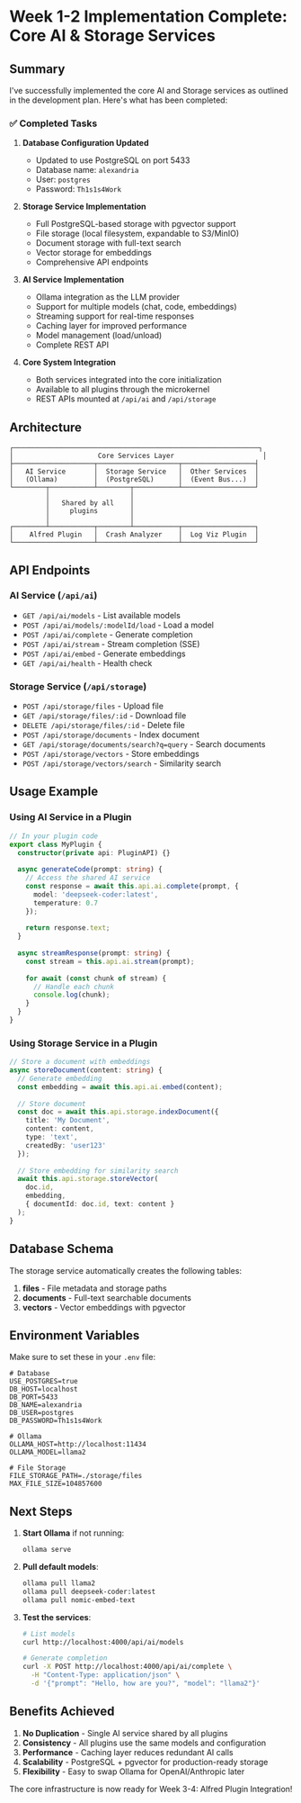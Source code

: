# Week 1-2 Implementation Complete: Core AI & Storage Services

## Summary

I've successfully implemented the core AI and Storage services as outlined in the development plan. Here's what has been completed:

### ✅ Completed Tasks

1. **Database Configuration Updated**
   - Updated to use PostgreSQL on port 5433
   - Database name: `alexandria`
   - User: `postgres`  
   - Password: `Th1s1s4Work`

2. **Storage Service Implementation**
   - Full PostgreSQL-based storage with pgvector support
   - File storage (local filesystem, expandable to S3/MinIO)
   - Document storage with full-text search
   - Vector storage for embeddings
   - Comprehensive API endpoints

3. **AI Service Implementation**
   - Ollama integration as the LLM provider
   - Support for multiple models (chat, code, embeddings)
   - Streaming support for real-time responses
   - Caching layer for improved performance
   - Model management (load/unload)
   - Complete REST API

4. **Core System Integration**
   - Both services integrated into the core initialization
   - Available to all plugins through the microkernel
   - REST APIs mounted at `/api/ai` and `/api/storage`

## Architecture

```
┌─────────────────────────────────────────────────────────────┐
│                     Core Services Layer                      │
├────────────────────┬────────────────────┬──────────────────┤
│   AI Service       │  Storage Service   │  Other Services  │
│   (Ollama)         │  (PostgreSQL)      │  (Event Bus...)  │
└────────┬───────────┴────────┬───────────┴──────────────────┘
         │                    │
         │   Shared by all    │
         │     plugins        │
         │                    │
┌────────┴───────────┬────────┴───────────┬──────────────────┐
│    Alfred Plugin   │  Crash Analyzer    │  Log Viz Plugin  │
└────────────────────┴────────────────────┴──────────────────┘
```

## API Endpoints

### AI Service (`/api/ai`)
- `GET /api/ai/models` - List available models
- `POST /api/ai/models/:modelId/load` - Load a model
- `POST /api/ai/complete` - Generate completion
- `POST /api/ai/stream` - Stream completion (SSE)
- `POST /api/ai/embed` - Generate embeddings
- `GET /api/ai/health` - Health check

### Storage Service (`/api/storage`)
- `POST /api/storage/files` - Upload file
- `GET /api/storage/files/:id` - Download file
- `DELETE /api/storage/files/:id` - Delete file
- `POST /api/storage/documents` - Index document
- `GET /api/storage/documents/search?q=query` - Search documents
- `POST /api/storage/vectors` - Store embeddings
- `POST /api/storage/vectors/search` - Similarity search

## Usage Example

### Using AI Service in a Plugin

```typescript
// In your plugin code
export class MyPlugin {
  constructor(private api: PluginAPI) {}
  
  async generateCode(prompt: string) {
    // Access the shared AI service
    const response = await this.api.ai.complete(prompt, {
      model: 'deepseek-coder:latest',
      temperature: 0.7
    });
    
    return response.text;
  }
  
  async streamResponse(prompt: string) {
    const stream = this.api.ai.stream(prompt);
    
    for await (const chunk of stream) {
      // Handle each chunk
      console.log(chunk);
    }
  }
}
```

### Using Storage Service in a Plugin

```typescript
// Store a document with embeddings
async storeDocument(content: string) {
  // Generate embedding
  const embedding = await this.api.ai.embed(content);
  
  // Store document
  const doc = await this.api.storage.indexDocument({
    title: 'My Document',
    content: content,
    type: 'text',
    createdBy: 'user123'
  });
  
  // Store embedding for similarity search
  await this.api.storage.storeVector(
    doc.id,
    embedding,
    { documentId: doc.id, text: content }
  );
}
```

## Database Schema

The storage service automatically creates the following tables:

1. **files** - File metadata and storage paths
2. **documents** - Full-text searchable documents
3. **vectors** - Vector embeddings with pgvector

## Environment Variables

Make sure to set these in your `.env` file:

```env
# Database
USE_POSTGRES=true
DB_HOST=localhost
DB_PORT=5433
DB_NAME=alexandria
DB_USER=postgres
DB_PASSWORD=Th1s1s4Work

# Ollama
OLLAMA_HOST=http://localhost:11434
OLLAMA_MODEL=llama2

# File Storage
FILE_STORAGE_PATH=./storage/files
MAX_FILE_SIZE=104857600
```

## Next Steps

1. **Start Ollama** if not running:
   ```bash
   ollama serve
   ```

2. **Pull default models**:
   ```bash
   ollama pull llama2
   ollama pull deepseek-coder:latest
   ollama pull nomic-embed-text
   ```

3. **Test the services**:
   ```bash
   # List models
   curl http://localhost:4000/api/ai/models
   
   # Generate completion
   curl -X POST http://localhost:4000/api/ai/complete \
     -H "Content-Type: application/json" \
     -d '{"prompt": "Hello, how are you?", "model": "llama2"}'
   ```

## Benefits Achieved

1. **No Duplication** - Single AI service shared by all plugins
2. **Consistency** - All plugins use the same models and configuration
3. **Performance** - Caching layer reduces redundant AI calls
4. **Scalability** - PostgreSQL + pgvector for production-ready storage
5. **Flexibility** - Easy to swap Ollama for OpenAI/Anthropic later

The core infrastructure is now ready for Week 3-4: Alfred Plugin Integration!